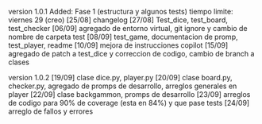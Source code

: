 version 1.0.1
Added:
Fase 1 (estructura y algunos tests) tiempo limite: viernes 29 (creo)
[25/08] changelog 
[27/08] Test_dice, test_board, test_checker
[06/09] agregado de entorno virtual, git ignore y cambio de nombre de carpeta test
[08/09] test_game, documentacion de promp, test_player, readme
[10/09] mejora de instrucciones copilot
[15/09] agregado de patch a test_dice y correccion de codigo, cambio de branch a clases

version 1.0.2
[19/09] clase dice.py, player.py
[20/09] clase board.py, checker.py, agregado de promps de desarrollo, arreglos generales en player
[22/09] clase backgammon, promps de desarrollo 
[23/09] arreglos de codigo para 90% de coverage (esta en 84%) y que pase tests
[24/09] arreglo de fallos y errores